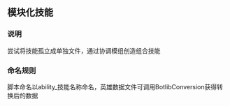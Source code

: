 ## 模块化技能
### 说明
尝试将技能孤立成单独文件，通过协调模组创造组合技能
### 命名规则
脚本命名以ability_技能名称命名，英雄数据文件可调用BotlibConversion获得转换后的数据
